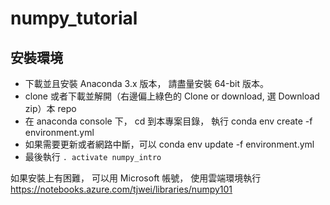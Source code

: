 # numpy_tutorial

## 安裝環境
* 下載並且安裝 Anaconda 3.x 版本， 請盡量安裝 64-bit 版本。
* clone 或者下載並解開（右邊偏上綠色的 Clone or download, 選 Download zip）本 repo
* 在 anaconda console 下， cd 到本專案目錄， 執行 conda env create -f environment.yml
* 如果需要更新或者網路中斷，可以 conda env update -f environment.yml
* 最後執行 `. activate numpy_intro`  

如果安裝上有困難， 可以用 Microsoft 帳號， 使用雲端環境執行 https://notebooks.azure.com/tjwei/libraries/numpy101


